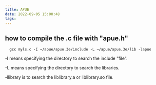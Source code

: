 ```yaml
---
title: APUE
date: 2022-09-05 15:00:48
tags:
---
```


<!--more-->

## how to compile the .c file with "apue.h"
```
  gcc myls.c -I ~/apue/apue.3e/include -L ~/apue/apue.3e/lib -lapue
```

-I means specifying the directory to search the include "file".  

-L means specifying the directory to search the libraries.  

-llibrary is to search the liblibrary.a or liblibrary.so file.  

